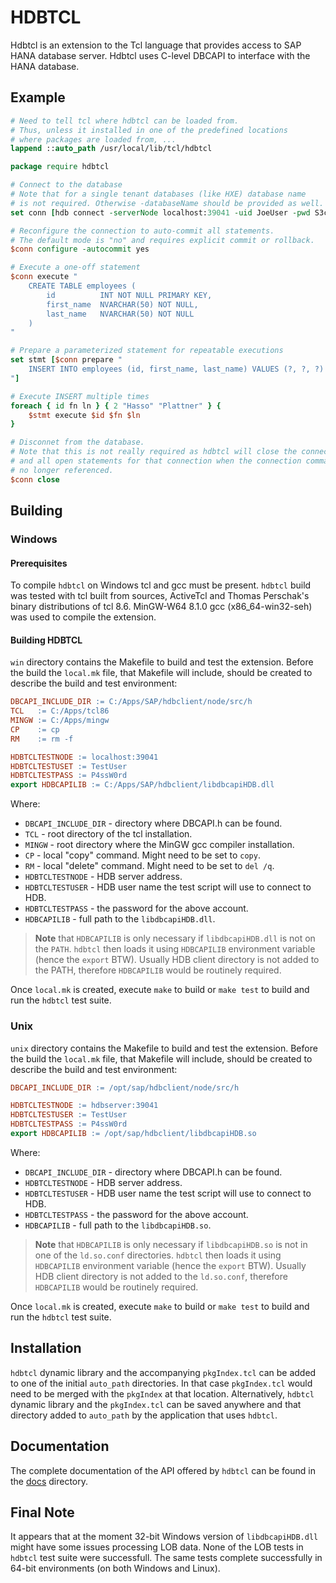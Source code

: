 # HDBTCL

Hdbtcl is an extension to the Tcl language that provides access to SAP HANA database server. Hdbtcl uses C-level DBCAPI to interface with the HANA database.

## Example

```tcl
# Need to tell tcl where hdbtcl can be loaded from.
# Thus, unless it installed in one of the predefined locations
# where packages are loaded from, ...
lappend ::auto_path /usr/local/lib/tcl/hdbtcl

package require hdbtcl

# Connect to the database
# Note that for a single tenant databases (like HXE) database name
# is not required. Otherwise -databaseName should be provided as well.
set conn [hdb connect -serverNode localhost:39041 -uid JoeUser -pwd S3cr3tW0rd]

# Reconfigure the connection to auto-commit all statements.
# The default mode is "no" and requires explicit commit or rollback.
$conn configure -autocommit yes

# Execute a one-off statement
$conn execute "
    CREATE TABLE employees (
        id          INT NOT NULL PRIMARY KEY,
        first_name  NVARCHAR(50) NOT NULL,
        last_name   NVARCHAR(50) NOT NULL
    )
"

# Prepare a parameterized statement for repeatable executions
set stmt [$conn prepare "
    INSERT INTO employees (id, first_name, last_name) VALUES (?, ?, ?)
"]

# Execute INSERT multiple times
foreach { id fn ln } { 2 "Hasso" "Plattner" } {
    $stmt execute $id $fn $ln
}

# Disconnet from the database.
# Note that this is not really required as hdbtcl will close the connection
# and all open statements for that connection when the connection command is
# no longer referenced.
$conn close
```

## Building

### Windows

#### Prerequisites

To compile `hdbtcl` on Windows tcl and gcc must be present. `hdbtcl` build was tested
with tcl built from sources, ActiveTcl and Thomas Perschak's binary distributions of
tcl 8.6. MinGW-W64 8.1.0 gcc (x86_64-win32-seh) was used to compile the extension.

#### Building HDBTCL

`win` directory contains the Makefile to build and test the extension. Before the build
the `local.mk` file, that Makefile will include, should be created to describe the build
and test environment:
```Makefile
DBCAPI_INCLUDE_DIR := C:/Apps/SAP/hdbclient/node/src/h
TCL   := C:/Apps/tcl86
MINGW := C:/Apps/mingw
CP    := cp
RM    := rm -f

HDBTCLTESTNODE := localhost:39041
HDBTCLTESTUSET := TestUser
HDBTCLTESTPASS := P4ssW0rd
export HDBCAPILIB := C:/Apps/SAP/hdbclient/libdbcapiHDB.dll
```
Where:
* `DBCAPI_INCLUDE_DIR` - directory where DBCAPI.h can be found.
* `TCL` - root directory of the tcl installation.
* `MINGW` - root directory where the MinGW gcc compiler installation.
* `CP` - local "copy" command. Might need to be set to `copy`.
* `RM` - local "delete" command. Might need to be set to `del /q`.
* `HDBTCLTESTNODE` - HDB server address.
* `HDBTCLTESTUSER` - HDB user name the test script will use to connect to HDB.
* `HDBTCLTESTPASS` - the password for the above account.
* `HDBCAPILIB` - full path to the `libdbcapiHDB.dll`.

> **Note** that `HDBCAPILIB` is only necessary if `libdbcapiHDB.dll` is not on the `PATH`.
> `hdbtcl` then loads it using `HDBCAPILIB` environment variable (hence the `export` BTW).
> Usually HDB client directory is not added to the PATH, therefore `HDBCAPILIB` would be
> routinely required.

Once `local.mk` is created, execute `make` to build or `make test` to build and run the `hdbtcl` test suite.

### Unix

`unix` directory contains the Makefile to build and test the extension. Before the build
the `local.mk` file, that Makefile will include, should be created to describe the build
and test environment:
```Makefile
DBCAPI_INCLUDE_DIR := /opt/sap/hdbclient/node/src/h

HDBTCLTESTNODE := hdbserver:39041
HDBTCLTESTUSER := TestUser
HDBTCLTESTPASS := P4ssW0rd
export HDBCAPILIB := /opt/sap/hdbclient/libdbcapiHDB.so
```
Where:
* `DBCAPI_INCLUDE_DIR` - directory where DBCAPI.h can be found.
* `HDBTCLTESTNODE` - HDB server address.
* `HDBTCLTESTUSER` - HDB user name the test script will use to connect to HDB.
* `HDBTCLTESTPASS` - the password for the above account.
* `HDBCAPILIB` - full path to the `libdbcapiHDB.so`.

> **Note** that `HDBCAPILIB` is only necessary if `libdbcapiHDB.so` is not in one of the
> `ld.so.conf` directories. `hdbtcl` then loads it using `HDBCAPILIB` environment variable
> (hence the `export` BTW). Usually HDB client directory is not added to the `ld.so.conf`,
> therefore `HDBCAPILIB` would be routinely required.

Once `local.mk` is created, execute `make` to build or `make test` to build and run the `hdbtcl` test suite.

## Installation

`hdbtcl` dynamic library and the accompanying `pkgIndex.tcl` can be added to one of the initial `auto_path` directories.
In that case `pkgIndex.tcl` would need to be merged with the `pkgIndex` at that location. Alternatively, `hdbtcl`
dynamic library and the `pkgIndex.tcl` can be saved anywhere and that directory added to `auto_path` by the application
that uses `hdbtcl`.

## Documentation

The complete documentation of the API offered by `hdbtcl` can be found in the [docs](docs) directory.

## Final Note

It appears that at the moment 32-bit Windows version of `libdbcapiHDB.dll` might have some issues processing LOB data.
None of the LOB tests in `hdbtcl` test suite were successfull. The same tests complete successfully in 64-bit
environments (on both Windows and Linux).
